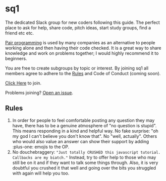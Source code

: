 # sq1

The dedicated Slack group for new coders following this guide.
The perfect place to ask for help, share code, pitch ideas, start study groups,
find a friend etc etc.

[Pair programming](https://www.agilealliance.org/glossary/pairing/) is used by many
companies as an alternative to people working alone and then having their code
checked. It is a great way to share knowledge and work on problems together; I
would highly recommend it to beginners.

You are free to create subgroups by topic or interest. By joining sq1 all members
agree to adhere to the [Rules](https://github.com/fouralarmfire/square-one/blob/master/sq1-slack.md#rules) and Code of Conduct (coming soon).

[Click Here](https://join.slack.com/t/sq1/shared_invite/enQtMzExOTMyNDk1MDI4LTRmOTQ0NDM4MzY3YjljODkxNjVmM2QwYTUzYmY1MmQ2MTczMjdhZjU3NDA4NDZiYWFjNzMyNzI1MzMwNTljMjg)
to join.

Problems joining? [Open an issue](https://help.github.com/articles/creating-an-issue/).

## Rules
1. In order for people to feel comfortable posting any question they may have,
there has to be a genuine atmosphere of "no question is stupid". This means responding
in a kind and helpful way. No fake surprise: "oh my god I can't believe you don't
know that". No "well, actually". Others who would also value an answer can show
their support by adding :plus-one: emojis to the OP.
1. No douchebraggery: `"Just totally CRUSHED this javascript tutorial. Callbacks are my biatch."`
Instead, try to offer help to those who may still be on it and if they want to talk
some things through. Also, it is very doubtful you crushed it that well and going over
the bits you struggled with again will help you too.

